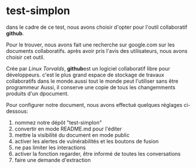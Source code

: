 # test-simplon
<p>dans le cadre de ce test, nous avons choisir d'opter pour l'outil collaboratif <strong>github</strong>.<br>
  <p>Pour le trouver, nous avons fait une recherche sur google.com sur les documents collaboratifs. après avoir pris l'avis des utilisateurs, nous avons choisir cet outil. </p>
  <p>Crée par <em>Linux Torvalds</em>, <strong>github</strong>est un logiciel collaboratif libre pour développeurs. c'est le plus grand espace de stockage de travaux collaboratifs dans le monde.aussi tout le monde peut l'utiliser sans être programmeur Aussi, il conserve une copie de  tous les changemments produits d'un dpocument.<p>
  <p>Pour configurer notre document, nous avons effectué quelques réglages ci-dessous:</p>
  <ol>
  <li>nommez notre dépôt "test-simplon"</li>
  <li>convertir en mode README.md pour l'éditer</li>
  <li>mettre la visibilité du document en mode public</li>
  <li>activer les alertes de vulnérabilités et les boutons de fusion</li>
  <li>ne pas limiter les interactions</li>
  <li>activer la fonction regarder, être informé de toutes les conversations</li>
  <li>faire une demande d'extraction</li>
  </ol>
